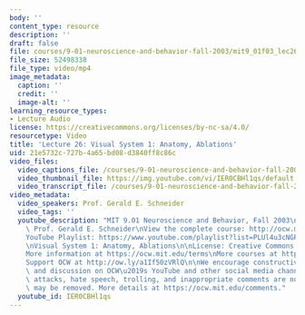 ```yaml
---
body: ''
content_type: resource
description: ''
draft: false
file: courses/9-01-neuroscience-and-behavior-fall-2003/mit9_01f03_lec26_360p_16_9.mp4
file_size: 52498338
file_type: video/mp4
image_metadata:
  caption: ''
  credit: ''
  image-alt: ''
learning_resource_types:
- Lecture Audio
license: https://creativecommons.org/licenses/by-nc-sa/4.0/
resourcetype: Video
title: 'Lecture 26: Visual System 1: Anatomy, Ablations'
uid: 21e5732c-727b-4a65-bd08-d3840ff8c86c
video_files:
  video_captions_file: /courses/9-01-neuroscience-and-behavior-fall-2003/1G2dq9sPrBecRmKx1rj4adxwHJPo5amU6_transcript.webvtt
  video_thumbnail_file: https://img.youtube.com/vi/IER0CBHl1qs/default.jpg
  video_transcript_file: /courses/9-01-neuroscience-and-behavior-fall-2003/1G2dq9sPrBecRmKx1rj4adxwHJPo5amU6_transcript.pdf
video_metadata:
  video_speakers: Prof. Gerald E. Schneider
  video_tags: ''
  youtube_description: "MIT 9.01 Neuroscience and Behavior, Fall 2003\nInstructor:\
    \ Prof. Gerald E. Schneider\nView the complete course: http://ocw.mit.edu/courses/brain-and-cognitive-sciences/9-01-neuroscience-and-behavior-fall-2003\n\
    YouTube Playlist: https://www.youtube.com/playlist?list=PLUl4u3cNGP63U7FmbKD9KClb-94dyPJim\n\
    \nVisual System 1: Anatomy, Ablations\n\nLicense: Creative Commons BY-NC-SA\n\
    More information at https://ocw.mit.edu/terms\nMore courses at https://ocw.mit.edu\n\
    Support OCW at http://ow.ly/a1If50zVRlQ\n\nWe encourage constructive comments\
    \ and discussion on OCW\u2019s YouTube and other social media channels. Personal\
    \ attacks, hate speech, trolling, and inappropriate comments are not allowed and\
    \ may be removed. More details at https://ocw.mit.edu/comments."
  youtube_id: IER0CBHl1qs
---
```

